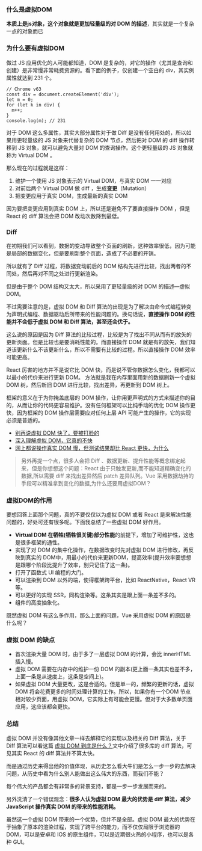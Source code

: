 ###  什么是虚拟DOM

**本质上是js对象，这个对象就是更加轻量级的对 DOM 的描述**，其实就是一个复杂一点的对象而已



### 为什么要有虚拟DOM

做过 JS 应用优化的人可能都知道，DOM 是复杂的，对它的操作（尤其是查询和创建）是非常慢非常耗费资源的。看下面的例子，仅创建一个空白的 div，其实例属性就达到 231 个。

```
// Chrome v63
const div = document.createElement('div');
let m = 0;
for (let k in div) {
  m++;
}
console.log(m); // 231
```

对于 DOM 这么多属性，其实大部分属性对于做 Diff 是没有任何用处的，所以如果用更轻量级的 JS 对象来代替复杂的 DOM 节点，然后把对 DOM 的 diff 操作转移到 JS 对象，就可以避免大量对 DOM 的查询操作。这个更轻量级的 JS 对象就称为 Virtual DOM 。

那么现在的过程就是这样：

1. 维护一个使用 JS 对象表示的 Virtual DOM，与真实 DOM 一一对应
2. 对前后两个 Virtual DOM 做 diff ，生成**变更**（Mutation）
3. 把变更应用于真实 DOM，生成最新的真实 DOM

因为要把变更应用到真实 DOM 上，所以还是避免不了要直接操作 DOM ，但是 React 的 diff 算法会把 DOM 改动次数降到最低。



### Diff

在初期我们可以看到，数据的变动导致整个页面的刷新，这种效率很低，因为可能是局部的数据变化，但是要刷新整个页面，造成了不必要的开销。



所以就有了 Diff 过程，将数据变动前后的 DOM 结构先进行比较，找出两者的不同处，然后再对不同之处进行更新渲染。

但是由于整个 DOM 结构又太大，所以采用了更轻量级的对 DOM 的描述—虚拟 DOM。



不过需要注意的是，虚拟 DOM 和 Diff 算法的出现是为了解决由命令式编程转变为声明式编程、数据驱动后所带来的性能问题的。换句话说，**直接操作 DOM 的性能并不会低于虚拟 DOM 和 Diff 算法，甚至还会优于。**



这么说的原因是因为 Diff 算法的比较过程，比较是为了找出不同从而有的放矢的更新页面。但是比较也是要消耗性能的。而直接操作 DOM 就是有的放矢，我们知道该更新什么不该更新什么，所以不需要有比较的过程。所以直接操作 DOM 效率可能更高。

React 厉害的地方并不是说它比 DOM 快，而是说不管你数据怎么变化，我都可以以最小的代价来进行更新 DOM。 方法就是我在内存里面用新的数据刷新一个虚拟 DOM 树，然后新旧 DOM 进行比较，找出差异，再更新到 DOM 树上。

框架的意义在于为你掩盖底层的 DOM 操作，让你用更声明式的方式来描述你的目的，从而让你的代码更容易维护。没有任何框架可以比纯手动的优化 DOM 操作更快，因为框架的 DOM 操作层需要应对任何上层 API 可能产生的操作，它的实现必须是普适的。

- [别再说虚拟 DOM 快了，要被打脸的](https://mp.weixin.qq.com/s/XR3-3MNCYY2pg6yVwVQohQ)
- [深入理解虚拟 DOM，它真的不快](https://mp.weixin.qq.com/s/cz5DBpqFiadL4IQofiWY3A)
- [网上都说操作真实 DOM 慢，但测试结果却比 React 更快，为什么](https://www.zhihu.com/question/31809713)



> 另外再提一个点，很多人会把 Diff 、数据更新、提升性能等概念绑定起来，但是你想想这个问题：React 由于只触发更新,而不能知道精确变化的数据,所以需要 diff 来找出差异然后 patch 差异队列。Vue 采用数据劫持的手段可以精准拿到变化的数据,为什么还要用虚拟DOM？



### 虚拟DOM的作用

要想回答上面那个问题，真的不要仅仅以为虚拟 DOM 或者 React 是来解决性能问题的，好处可还有很多呢。下面我总结了一些虚拟 DOM 好作用。

- **Virtual DOM 在牺牲(牺牲很关键)部分性能**的前提下，增加了可维护性，这也是很多框架的通性。
- 实现了对 DOM 的集中化操作，在数据改变时先对虚拟 DOM 进行修改，再反映到真实的 DOM中，用最小的代价来更新DOM，提高效率(提升效率要想想是跟哪个阶段比提升了效率，别只记住了这一条)。
- 打开了函数式 UI 编程的大门。
- 可以渲染到 DOM 以外的端，使得框架跨平台，比如 ReactNative，React VR 等。
- 可以更好的实现 SSR，同构渲染等。这条其实是跟上面一条差不多的。
- 组件的高度抽象化。

既然虚拟 DOM 有这么多作用，那么上面的问题，Vue 采用虚拟 DOM 的原因是什么呢？



### 虚拟 DOM 的缺点

- 首次渲染大量 DOM 时，由于多了一层虚拟 DOM 的计算，会比 innerHTML 插入慢。
- 虚拟 DOM 需要在内存中的维护一份 DOM 的副本(更上面一条其实也差不多，上面一条是从速度上，这条是空间上)。
- 如果虚拟 DOM 大量更改，这是合适的。但是单一的，频繁的更新的话，虚拟 DOM 将会花费更多的时间处理计算的工作。所以，如果你有一个DOM 节点相对较少页面，用虚拟 DOM，它实际上有可能会更慢。但对于大多数单页面应用，这应该都会更快。

### 总结

虚拟 DOM 并没有像其他文章一样去解释它的实现以及相关的 Diff 算法，关于 Diff 算法可以看这篇 [虚拟 DOM 到底是什么？](https://mp.weixin.qq.com/s/oAlVmZ4Hbt2VhOwFEkNEhw)文中介绍了很多库的 diff 算法，可见其实 React 的 diff 算法并不算太快。

而是通过历史来得出他的价值体现，从历史怎么看大牛们是怎么一步一步的去解决问题，从历史中看为什么别人能做出这么伟大的东西，而我们不能？

每个伟大的产品都会有非常多的背景支持，都是一步一步发展而来的。

另外洗清了一个错误观念：**很多人认为虚拟 DOM 最大的优势是 diff 算法，减少 JavaScript 操作真实 DOM 的带来的性能消耗。**

虽然这一个虚拟 DOM 带来的一个优势，但并不是全部。虚拟 DOM 最大的优势在于抽象了原本的渲染过程，实现了跨平台的能力，而不仅仅局限于浏览器的 DOM，可以是安卓和 IOS 的原生组件，可以是近期很火热的小程序，也可以是各种 GUI。